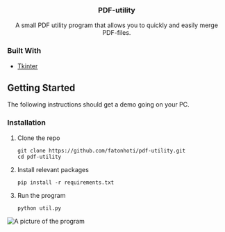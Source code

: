 <div id="top"></div>

<!-- PROJECT LOGO -->
<br />
<div align="center">
  <h3 align="center">PDF-utility</h3>

  <p align="center">
    A small PDF utility program that allows you to quickly and easily merge PDF-files.
  </p>
</div>

### Built With

* [Tkinter](https://docs.python.org/3/library/tkinter.html)


<!-- GETTING STARTED -->
## Getting Started

The following instructions should get a demo going on your PC.

### Installation

1. Clone the repo

   ```
   git clone https://github.com/fatonhoti/pdf-utility.git
   cd pdf-utility
   ```
3. Install relevant packages
   ```
   pip install -r requirements.txt
   ```
4. Run the program
   ```
   python util.py
   ```

![A picture of the program](https://user-images.githubusercontent.com/85518265/143766536-9e09c47e-b020-4ef8-9933-01736f53d640.png)
